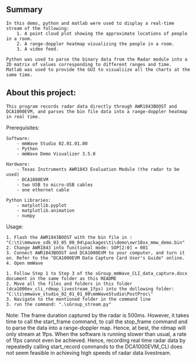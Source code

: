 ## Summary
    In this demo, python and matlab were used to display a real-time stream of the following:
        1. A point cloud plot showing the approximate locations of people in a room.
        2. A range-doppler heatmap visualizing the people in a room.
        3. A video feed.
    
    Python was used to parse the binary data from the Radar module into a 2D matrix of values corresponding to different ranges and time.
    Matlab was used to provide the GUI to visualiize all the charts at the same time.

## About this project:

    This program records radar data directly through AWR1843BOOST and DCA1000EVM, and parses the bin file data into a range-doppler heatmap in real time.


Prerequisites:

    Software:
        - mmWave Studio 02.01.01.00 
        - Python
        - mmWave Demo Visualizer 3.5.0

    Hardware:
        - Texas Instruments AWR1843 Evaluation Module (the radar to be used)
        - DCA1000EVM
        - two USB to micro-USB cables
        - one ethernet cable

    Python Libraries:
        - matplotlib.pyplot
        - matplotlib.animation
        - numpy


Usage:

    1. Flash the AWR1843BOOST with the bin file in : "C:\ti\mmwave_sdk_03_05_00_04\packages\ti\demo\xwr18xx_mmw_demo.bin"
    2. Change AWR1843 into functional mode: SOP[2:0] = 001
    3. Connect AWR1843BOOST and DCA1000EVM to your computer, and turn it on. Refer to the "DCA1000EVM Data Capture Card User's Guide" online.
    4. Open mmWave

    1. Follow Step 1 to Step 3 of the sGroup_mmWave_CLI_data_capture.docx document in the same folder as this README
    2. Move all the files and folders in this folder (dca1000ev_cli_rdmap_livestream_1fps) into the dollowing folder: "C:\ti\mmwave_studio_02_01_01_00\mmWaveStudio\PostProc\"
    3. Navigate to the mentioned folder in the command line
    3. run the command: ".\sGroup_stream.py"


Note: The frame duration captured by the radar is 500ms. However, it takes time to call the start_frame command, to call the stop_frame command and to parse the data into a range-doppler map. Hence, at best, the rdmap will only stream at 1fps. When the software is running slower than usual, a rate of 1fps cannot even be achieved. Hence, recording real time radar data by repeatedly calling start_record commands to the DCA1000EVM_CLI does not seem feasible in achieving high speeds of radar data livestream.
